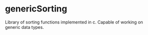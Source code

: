 # genericSorting
Library of sorting functions implemented in c. Capable of working on generic data types.
